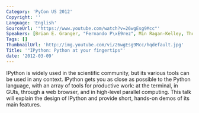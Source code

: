 ```yaml
---
Category: 'PyCon US 2012'
Copyright: ''
Language: 'English'
SourceUrl: '"https://www.youtube.com/watch?v=26wgEsg9Mcc"'
Speakers: [Brian E. Granger, "Fernando P\xE9rez", Min Ragan-Kelley, Thomas Kluyver]
Tags: []
ThumbnailUrl: 'http://img.youtube.com/vi/26wgEsg9Mcc/hqdefault.jpg'
Title: '"IPython: Python at your fingertips"'
date: '2012-03-09'
---
```

IPython is widely used in the scientific community, but its various tools can
be used in any context. IPython gets you as close as possible to the Python
language, with an array of tools for productive work: at the terminal, in
GUIs, through a web browser, and in high-level parallel computing. This talk
will explain the design of IPython and provide short, hands-on demos of its
main features.

